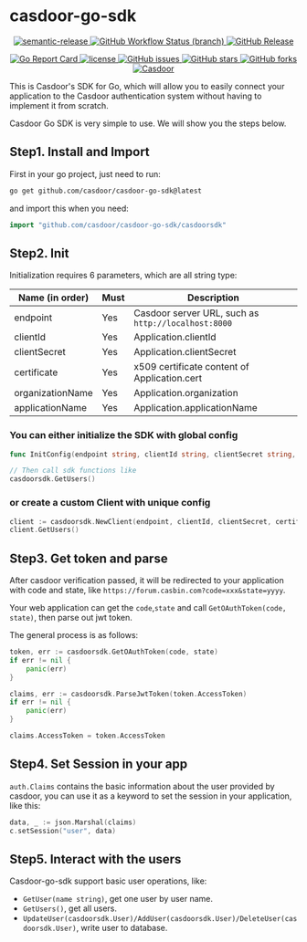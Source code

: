 # casdoor-go-sdk

<p align="center">
  <a href="#badge">
    <img alt="semantic-release" src="https://img.shields.io/badge/%20%20%F0%9F%93%A6%F0%9F%9A%80-semantic--release-e10079.svg">
  </a>
  <a href="https://github.com/casdoor/casdoor-go-sdk/actions/workflows/ci.yml">
    <img alt="GitHub Workflow Status (branch)" src="https://img.shields.io/github/actions/workflow/status/casdoor/casdoor-go-sdk/ci.yml?branch=master">
  </a>
  <a href="https://github.com/casdoor/casdoor-go-sdk/releases/latest">
    <img alt="GitHub Release" src="https://img.shields.io/github/v/release/casdoor/casdoor-go-sdk.svg">
  </a>
</p>

<p align="center">
  <a href="https://goreportcard.com/report/github.com/casdoor/casdoor-go-sdk">
    <img alt="Go Report Card" src="https://goreportcard.com/badge/github.com/casdoor/casdoor-go-sdk?style=flat-square">
  </a>
  <a href="https://github.com/casdoor/casdoor-go-sdk/blob/master/LICENSE">
    <img src="https://img.shields.io/github/license/casdoor/casdoor-go-sdk?style=flat-square" alt="license">
  </a>
  <a href="https://github.com/casdoor/casdoor-go-sdk/issues">
    <img alt="GitHub issues" src="https://img.shields.io/github/issues/casdoor/casdoor-go-sdk?style=flat-square">
  </a>
  <a href="#">
    <img alt="GitHub stars" src="https://img.shields.io/github/stars/casdoor/casdoor-go-sdk?style=flat-square">
  </a>
  <a href="https://github.com/casdoor/casdoor-go-sdk/network">
    <img alt="GitHub forks" src="https://img.shields.io/github/forks/casdoor/casdoor-go-sdk?style=flat-square">
  </a>
  <a href="https://discord.gg/5rPsrAzK7S">
    <img alt="Casdoor" src="https://img.shields.io/discord/1022748306096537660?style=flat-square&logo=discord&label=discord&color=5865F2">
  </a>
</p>

This is Casdoor's SDK for Go, which will allow you to easily connect your application to the Casdoor authentication system without having to implement it from scratch.

Casdoor Go SDK is very simple to use. We will show you the steps below.

## Step1. Install and Import

First in your go project, just need to run:

```bash
go get github.com/casdoor/casdoor-go-sdk@latest
```

and import this when you need:

```go
import "github.com/casdoor/casdoor-go-sdk/casdoorsdk"
```

## Step2. Init

Initialization requires 6 parameters, which are all string type:

| Name (in order)  | Must | Description                                         |
|------------------|------|-----------------------------------------------------|
| endpoint         | Yes  | Casdoor server URL, such as `http://localhost:8000` |
| clientId         | Yes  | Application.clientId                                |
| clientSecret     | Yes  | Application.clientSecret                            |
| certificate      | Yes  | x509 certificate content of Application.cert        |
| organizationName | Yes  | Application.organization                            |
| applicationName  | Yes  | Application.applicationName                         |

### You can either initialize the SDK with global config

```go
func InitConfig(endpoint string, clientId string, clientSecret string, certificate string, organizationName string, applicationName string)

// Then call sdk functions like
casdoorsdk.GetUsers()
```

### or create a custom Client with unique config

```go
client := casdoorsdk.NewClient(endpoint, clientId, clientSecret, certificate, organizationName, applicationName)
client.GetUsers()
```

## Step3. Get token and parse

After casdoor verification passed, it will be redirected to your application with code and state, like `https://forum.casbin.com?code=xxx&state=yyyy`.

Your web application can get the `code`,`state` and call `GetOAuthToken(code, state)`, then parse out jwt token.

The general process is as follows:

```go
token, err := casdoorsdk.GetOAuthToken(code, state)
if err != nil {
	panic(err)
}

claims, err := casdoorsdk.ParseJwtToken(token.AccessToken)
if err != nil {
	panic(err)
}

claims.AccessToken = token.AccessToken
```

## Step4. Set Session in your app

`auth.Claims` contains the basic information about the user provided by casdoor, you can use it as a keyword to set the session in your application, like this:

```go
data, _ := json.Marshal(claims)
c.setSession("user", data)
```

## Step5. Interact with the users

Casdoor-go-sdk support basic user operations, like:

- `GetUser(name string)`, get one user by user name.
- `GetUsers()`, get all users.
- `UpdateUser(casdoorsdk.User)/AddUser(casdoorsdk.User)/DeleteUser(casdoorsdk.User)`, write user to database.
